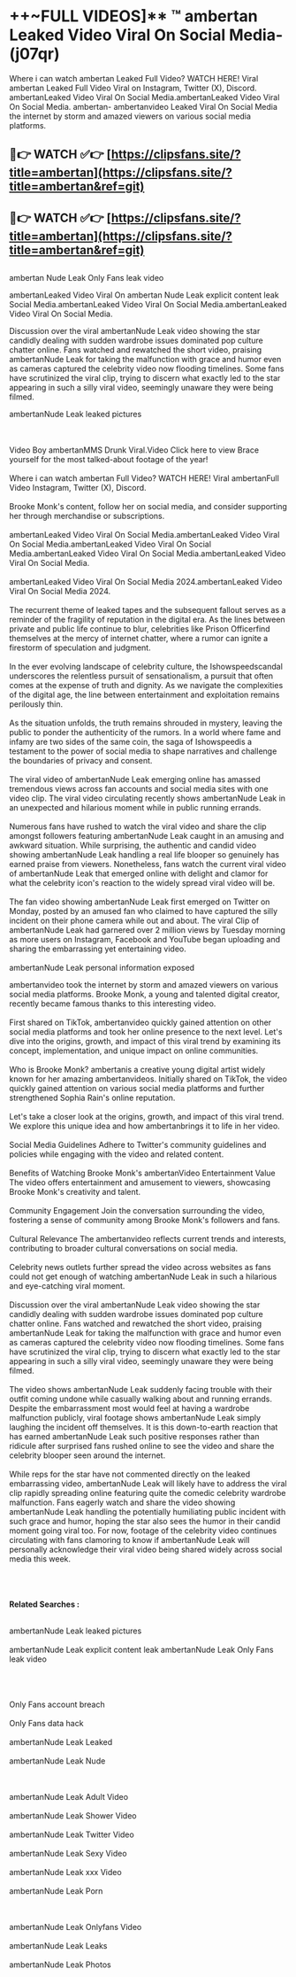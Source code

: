 #  ++~FULL VIDEOS]** ™ ambertan Leaked Video Viral On Social Media- (j07qr)

Where i can watch ambertan Leaked Full Video? WATCH HERE! Viral ambertan Leaked Full Video Viral on Instagram, Twitter (X), Discord.
ambertanLeaked Video Viral On Social Media.ambertanLeaked Video Viral On Social Media.
ambertan- ambertanvideo Leaked Viral On Social Media the internet by storm and amazed viewers on various social media platforms.



## 🔴👉 WATCH ✅👉 [https://clipsfans.site/?title=ambertan](https://clipsfans.site/?title=ambertan&ref=git)


## 🔴👉 WATCH ✅👉 [https://clipsfans.site/?title=ambertan](https://clipsfans.site/?title=ambertan&ref=git)
##


ambertan Nude Leak Only Fans leak video 


ambertanLeaked Video Viral On  ambertan Nude Leak explicit content leak Social Media.ambertanLeaked Video Viral On Social Media.ambertanLeaked Video Viral On Social Media.



Discussion over the viral ambertanNude Leak video showing the star candidly dealing with sudden wardrobe issues dominated pop culture chatter online. Fans watched and rewatched the short video, praising ambertanNude Leak for taking the malfunction with grace and humor even as cameras captured the celebrity video now flooding timelines. Some fans have scrutinized the viral clip, trying to discern what exactly led to the star appearing in such a silly viral video, seemingly unaware they were being filmed.


ambertanNude Leak leaked pictures


  <br>

  <br>
Video Boy ambertanMMS Drunk Viral.Video Click here to view Brace yourself for the most talked-about footage of the year!
<br><br>
Where i can watch ambertan Full Video? WATCH HERE! Viral ambertanFull Video Instagram, Twitter (X), Discord.
<br><br>
Brooke Monk's content, follow her on social media, and consider supporting her through merchandise or subscriptions.
<br><br>
ambertanLeaked Video Viral On Social Media.ambertanLeaked Video Viral On Social Media.ambertanLeaked Video Viral On Social Media.ambertanLeaked Video Viral On Social Media.ambertanLeaked Video Viral On Social Media.
<br><br>
ambertanLeaked Video Viral On Social Media 2024.ambertanLeaked Video Viral On Social Media 2024.
<br><br>
The recurrent theme of leaked tapes and the subsequent fallout serves as a reminder of the fragility of reputation in the digital era. As the lines between private and public life continue to blur, celebrities like Prison Officerfind themselves at the mercy of internet chatter, where a rumor can ignite a firestorm of speculation and judgment.
<br><br>
In the ever evolving landscape of celebrity culture, the Ishowspeedscandal underscores the relentless pursuit of sensationalism, a pursuit that often comes at the expense of truth and dignity. As we navigate the complexities of the digital age, the line between entertainment and exploitation remains perilously thin.
<br><br>
As the situation unfolds, the truth remains shrouded in mystery, leaving the public to ponder the authenticity of the rumors. In a world where fame and infamy are two sides of the same coin, the saga of Ishowspeedis a testament to the power of social media to shape narratives and challenge the boundaries of privacy and consent.
<br><br>
The viral video of ambertanNude Leak emerging online has amassed tremendous views across fan accounts and social media sites with one video clip. The viral video circulating recently shows ambertanNude Leak in an unexpected and hilarious moment while in public running errands.
<br><br>
Numerous fans have rushed to watch the viral video and share the clip amongst followers featuring ambertanNude Leak caught in an amusing and awkward situation. While surprising, the authentic and candid video showing ambertanNude Leak handling a real life blooper so genuinely has earned praise from viewers. Nonetheless, fans watch the current viral video of ambertanNude Leak that emerged online with delight and clamor for what the celebrity icon's reaction to the widely spread viral video will be.
<br><br>
The fan video showing ambertanNude Leak first emerged on Twitter on Monday, posted by an amused fan who claimed to have captured the silly incident on their phone camera while out and about. The viral Clip of ambertanNude Leak had garnered over 2 million views by Tuesday morning as more users on Instagram, Facebook and YouTube began uploading and sharing the embarrassing yet entertaining video.
<br><br>
ambertanNude Leak personal information exposed

ambertanvideo took the internet by storm and amazed viewers on various social media platforms. Brooke Monk, a young and talented digital creator, recently became famous thanks to this interesting video.
<br><br>
First shared on TikTok, ambertanvideo quickly gained attention on other social media platforms and took her online presence to the next level. Let's dive into the origins, growth, and impact of this viral trend by examining its concept, implementation, and unique impact on online communities.
<br><br>
Who is Brooke Monk? ambertanis a creative young digital artist widely known for her amazing ambertanvideos. Initially shared on TikTok, the video quickly gained attention on various social media platforms and further strengthened Sophia Rain's online reputation.
<br><br>
Let's take a closer look at the origins, growth, and impact of this viral trend. We explore this unique idea and how ambertanbrings it to life in her video.
<br><br>
Social Media Guidelines Adhere to Twitter's community guidelines and policies while engaging with the video and related content.
<br><br>
Benefits of Watching Brooke Monk's ambertanVideo Entertainment Value The video offers entertainment and amusement to viewers, showcasing Brooke Monk's creativity and talent.
<br><br>
Community Engagement Join the conversation surrounding the video, fostering a sense of community among Brooke Monk's followers and fans.
<br><br>
Cultural Relevance The ambertanvideo reflects current trends and interests, contributing to broader cultural conversations on social media.
<br><br>
Celebrity news outlets further spread the video across websites as fans could not get enough of watching ambertanNude Leak in such a hilarious and eye-catching viral moment.
<br><br>
Discussion over the viral ambertanNude Leak video showing the star candidly dealing with sudden wardrobe issues dominated pop culture chatter online. Fans watched and rewatched the short video, praising ambertanNude Leak for taking the malfunction with grace and humor even as cameras captured the celebrity video now flooding timelines. Some fans have scrutinized the viral clip, trying to discern what exactly led to the star appearing in such a silly viral video, seemingly unaware they were being filmed.
<br><br>
The video shows ambertanNude Leak suddenly facing trouble with their outfit coming undone while casually walking about and running errands. Despite the embarrassment most would feel at having a wardrobe malfunction publicly, viral footage shows ambertanNude Leak simply laughing the incident off themselves. It is this down-to-earth reaction that has earned ambertanNude Leak such positive responses rather than ridicule after surprised fans rushed online to see the video and share the celebrity blooper seen around the internet.
<br><br>
While reps for the star have not commented directly on the leaked embarrassing video, ambertanNude Leak will likely have to address the viral clip rapidly spreading online featuring quite the comedic celebrity wardrobe malfunction. Fans eagerly watch and share the video showing ambertanNude Leak handling the potentially humiliating public incident with such grace and humor, hoping the star also sees the humor in their candid moment going viral too. For now, footage of the celebrity video continues circulating with fans clamoring to know if ambertanNude Leak will personally acknowledge their viral video being shared widely across social media this week.
<br><br>

<br><br>
<strong>Related Searches :</strong>
<br><br>

ambertanNude Leak leaked pictures
<br><br>
ambertanNude Leak explicit content leak
ambertanNude Leak Only Fans leak video
<br><br>

<br><br>
Only Fans account breach
<br><br>
Only Fans data hack
<br><br>
ambertanNude Leak Leaked
<br><br>
ambertanNude Leak Nude

<br><br>
ambertanNude Leak Adult Video
<br><br>
ambertanNude Leak Shower Video
<br><br>
ambertanNude Leak Twitter Video
<br><br>
ambertanNude Leak Sexy Video
<br><br>
ambertanNude Leak xxx Video
<br><br>
ambertanNude Leak Porn

<br><br>
ambertanNude Leak Onlyfans Video
<br><br>
ambertanNude Leak Leaks
<br><br>
ambertanNude Leak Photos